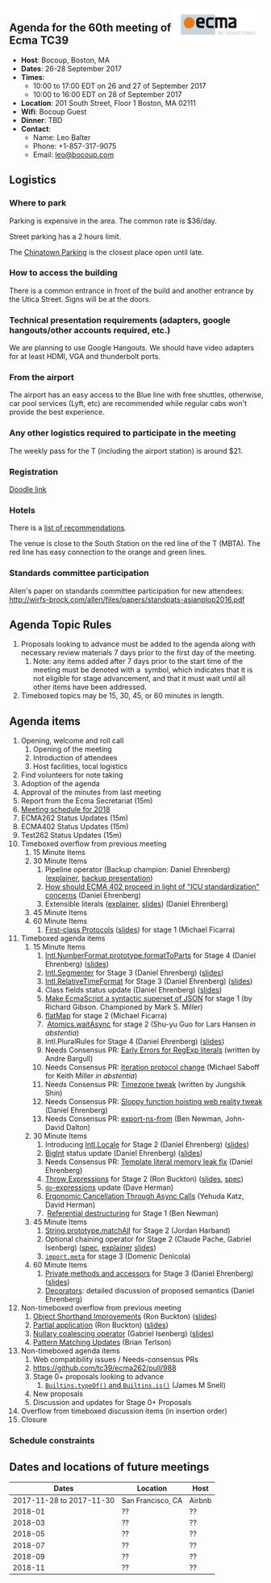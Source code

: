 <img src="../images/Ecma_RVB-003.jpg" align="right" height="70" alt="" />

## Agenda for the 60th meeting of Ecma TC39

- **Host**: Bocoup, Boston, MA
- **Dates**: 26-28 September 2017
- **Times**:
  - 10:00 to 17:00 EDT on 26 and 27 of September 2017
  - 10:00 to 16:00 EDT on 28 of September 2017
- **Location**:
  201 South Street, Floor 1
  Boston, MA 02111
- **Wifi**: Bocoup Guest
- **Dinner**: TBD
- **Contact**:
  - Name: Leo Balter
  - Phone: +1-857-317-9075
  - Email: leo@bocoup.com

## Logistics

### Where to park

Parking is expensive in the area. The common rate is $36/day.

Street parking has a 2 hours limit.

The [Chinatown Parking](https://goo.gl/maps/ojxnnqc2T4t) is the closest place open until late.

### How to access the building

There is a common entrance in front of the build and another entrance by the Utica Street. Signs will be at the doors.

### Technical presentation requirements (adapters, google hangouts/other accounts required, etc.)

We are planning to use Google Hangouts. We should have video adapters for at least HDMI, VGA and thunderbolt ports.

### From the airport

The airport has an easy access to the Blue line with free shuttles, otherwise, car pool services (Lyft, etc) are recommended while regular cabs won't provide the best experience.

### Any other logistics required to participate in the meeting

The weekly pass for the T (including the airport station) is around $21.

### Registration

[Doodle link](https://ecma-international.doodle.com/poll/kfhiwdz7662pgw32)

### Hotels

There is a [list of recommendations](https://gist.github.com/leobalter/b5e2231971b104711d545fa835937ea0).

The venue is close to the South Station on the red line of the T (MBTA). The red line has easy connection to the orange and green lines.

### Standards committee participation

Allen's paper on standards committee participation for new attendees: http://wirfs-brock.com/allen/files/papers/standpats-asianplop2016.pdf

## Agenda Topic Rules

1. Proposals looking to advance must be added to the agenda along with necessary review materials 7 days prior to the first day of the meeting.
   1. Note: any items added after 7 days prior to the start time of the meeting must be denoted with a ️ symbol, which indicates that it is not eligible for stage advancement, and that it must wait until all other items have been addressed.
1. Timeboxed topics may be 15, 30, 45, or 60 minutes in length.

## Agenda items

1. Opening, welcome and roll call
    1. Opening of the meeting
    1. Introduction of attendees
    1. Host facilities, local logistics
1. Find volunteers for note taking
1. Adoption of the agenda
1. Approval of the minutes from last meeting
1. Report from the Ecma Secretariat (15m)
1. [Meeting schedule for 2018](https://github.com/tc39/Reflector/issues/90)
1. ECMA262 Status Updates (15m)
1. ECMA402 Status Updates (15m)
1. Test262 Status Updates (15m)
1. Timeboxed overflow from previous meeting
    1. 15 Minute Items
    1. 30 Minute Items
        1. Pipeline operator (Backup champion: Daniel Ehrenberg) ([explainer](https://github.com/tc39/proposal-pipeline-operator), [backup presentation](https://docs.google.com/presentation/d/1qiWFzi5dkjuUVGcFXwypuQbEbZk-BV7unX0bYurcQsA/edit#slide=id.p))
        1. [How should ECMA 402 proceed in light of "ICU standardization" concerns](https://github.com/tc39/ecma402/pull/172) (Daniel Ehrenberg)
        1. Extensible literals ([explainer](https://github.com/littledan/proposal-extensible-numeric-literals/blob/master/README.md), [slides](https://docs.google.com/presentation/d/13Ej08CCqXGCTF46GabGdzBepWBgU5d70TtPPYFkkZcs/edit#slide=id.p)) (Daniel Ehrenberg)
    1. 45 Minute Items
    1. 60 Minute Items
        1. [First-class Protocols](https://github.com/michaelficarra/proposal-first-class-protocols) ([slides](https://docs.google.com/presentation/d/1WrvSyslnF-5VnPj3k3HRq8MRzuiSN1kQ6ENE1iUSmDU/edit?usp=sharing)) for stage 1 (Michael Ficarra)
1. Timeboxed agenda items
    1. 15 Minute Items
        1. [Intl.NumberFormat.prototype.formatToParts](https://github.com/tc39/ecma402/pull/160) for Stage 4 (Daniel Ehrenberg) ([slides](https://docs.google.com/presentation/d/1--PmAca3qyQQfQz4OXj7l8QxpzfUF1GS4ET3ampvg_M/edit#slide=id.g255358455f_0_63))
        1. [Intl.Segmenter](https://github.com/tc39/proposal-intl-segmenter) for Stage 3 (Daniel Ehrenberg) ([slides](https://docs.google.com/presentation/d/1--PmAca3qyQQfQz4OXj7l8QxpzfUF1GS4ET3ampvg_M/edit#slide=id.g255358455f_0_68))
        1. [Intl.RelativeTimeFormat](https://github.com/tc39/proposal-intl-relative-time) for Stage 3 (Daniel Ehrenberg) ([slides](https://docs.google.com/presentation/d/1--PmAca3qyQQfQz4OXj7l8QxpzfUF1GS4ET3ampvg_M/edit#slide=id.g255358455f_0_73))
        1. Class fields status update (Daniel Ehrenberg) ([slides](https://docs.google.com/presentation/d/169hWHIKFnX8E-N90FJQS3u5xpo5Tt-s4IFdheLySVfQ/edit#slide=id.p))
        1. [Make EcmaScript a syntactic superset of JSON](https://github.com/gibson042/ecma262-proposal-json-superset) for stage 1 (by Richard Gibson. Championed by Mark S. Miller)
        1. [flatMap](https://github.com/tc39/proposal-flatMap) for stage 2 (Michael Ficarra)
        1. ️ [Atomics.waitAsync](https://github.com/tc39/proposal-atomics-wait-async/blob/master/PROPOSAL.md) for stage 2 (Shu-yu Guo for Lars Hansen *in abstentia*)
        1. Intl.PluralRules for Stage 4 (Daniel Ehrenberg) ([slides](https://docs.google.com/presentation/d/1--PmAca3qyQQfQz4OXj7l8QxpzfUF1GS4ET3ampvg_M/edit#slide=id.g255358455f_0_78))
        1. Needs Consensus PR: [Early Errors for RegExp literals](https://github.com/tc39/ecma262/pull/984) (written by Andre Bargull)
        1. Needs Consensus PR: [Iteration protocol change](https://github.com/tc39/ecma262/pull/988) (Michael Saboff for Keith Miller *in abstentia*)
        1. Needs Consensus PR: [Timezone tweak](https://github.com/tc39/ecma262/pull/778) (written by Jungshik Shin)
        1. Needs Consensus PR: [Sloppy function hoisting web reality tweak](https://github.com/tc39/ecma262/pull/888) (Daniel Ehrenberg)
        1. Needs Consensus PR: [export-ns-from](https://github.com/tc39/ecma262/pull/1005) (Ben Newman, John-David Dalton)
    1. 30 Minute Items
        1. Introducing [Intl.Locale](https://github.com/zbraniecki/proposal-intl-locale) for Stage 2 (Daniel Ehrenberg) ([slides](https://docs.google.com/presentation/d/1I4Ormej3A5911MxQww2k-Cn46T3ZMpRSxN89gYYMHds/edit#slide=id.p))
        1. [BigInt](https://github.com/tc39/proposal-bigint) status update (Daniel Ehrenberg) ([slides](https://docs.google.com/presentation/d/1wwI7858NPaXV4xTzQwCqPUj7Hp1baHvQodS7MUbZzbU/edit#slide=id.p))
        1. Needs Consensus PR: [Template literal memory leak fix](https://github.com/tc39/ecma262/pull/890) (Daniel Ehrenberg)
        1. [Throw Expressions](https://github.com/rbuckton/proposal-throw-expressions) for Stage 2 (Ron Buckton) ([slides](https://rbuckton.github.io/proposal-throw-expressions/ThrowExpressions-tc39.pptx), [spec](https://rbuckton.github.io/proposal-throw-expressions/))
        1. [`do`-expressions](https://github.com/tc39/proposal-do-expressions) update (Dave Herman)
        1. [Ergonomic Cancellation Through Async Calls](https://docs.google.com/presentation/d/1Lg_chkGiugx69yXKwr5Vrg4Xmxt7Tui0kmUFFZx1KNs/edit?usp=sharing) (Yehuda Katz, David Herman)
        1. ️ [Referential destructuring](https://github.com/meteor/proposal-referential-destructuring) for Stage 1 (Ben Newman)
    1. 45 Minute Items
        1. [String.prototype.matchAll](https://github.com/tc39/proposal-string-matchall/pull/17) for Stage 2 (Jordan Harband)
        1. Optional chaining operator for Stage 2 (Claude Pache, Gabriel Isenberg) ([spec](https://tc39.github.io/proposal-optional-chaining/), [explainer](https://github.com/tc39/proposal-optional-chaining) [slides](https://docs.google.com/presentation/d/1iiCtJSW42Z7lg0YlagOZOfI-FTrkN88OuiO3pySawSo/edit?usp=sharing))
        1. [`import.meta`](https://github.com/tc39/proposal-import-meta) for stage 3 (Domenic Denicola)
    1. 60 Minute Items
        1. [Private methods and accessors](https://github.com/littledan/proposal-private-methods) for Stage 3 (Daniel Ehrenberg) ([slides](https://docs.google.com/presentation/d/1aI89Jgl7CdtKV6D5-ydieUn_-kgRqAD2X8gGzh62xzc/edit#slide=id.p))
        1. [Decorators](https://github.com/littledan/proposal-unified-class-features): detailed discussion of proposed semantics (Daniel Ehrenberg)
1. Non-timeboxed overflow from previous meeting
    1. [Object Shorthand Improvements](https://github.com/rbuckton/proposal-shorthand-improvements) (Ron Buckton) ([slides](https://rbuckton.github.io/proposal-shorthand-improvements/ShorthandImprovements-tc39.pptx))
    1. [Partial application](https://github.com/rbuckton/proposal-partial-application) (Ron Buckton) ([slides](https://rbuckton.github.io/proposal-partial-application/PartialApplication-tc39.pptx))
    1. [Nullary coalescing operator](https://github.com/gisenberg/proposal-nullary-coalescing) (Gabriel Isenberg) ([slides](https://docs.google.com/presentation/d/1m5nxTH8ifcmOlyaTmTuMAa1bawiGUyKJzQGlw-EVSKM/edit?usp=sharing))
    1. [Pattern Matching Updates](https://github.com/tc39/proposal-pattern-matching) (Brian Terlson)
1. Non-timeboxed agenda items
    1. Web compatibility issues / Needs-consensus PRs
      1. https://github.com/tc39/ecma262/pull/988
    1. Stage 0+ proposals looking to advance
       1. [`Builtins.typeOf()` and `Builtins.is()`](https://github.com/jasnell/proposal-istypes) (James M Snell)
    1. New proposals
    1. Discussion and updates for Stage 0+ Proposals
1. Overflow from timeboxed discussion items (in insertion order)
1. Closure

### Schedule constraints

## Dates and locations of future meetings

| Dates                    | Location          | Host       |
|--------------------------|-------------------|------------|
| 2017-11-28 to 2017-11-30 | San Francisco, CA | Airbnb     |
| 2018-01                  | ??                | ??         |
| 2018-03                  | ??                | ??         |
| 2018-05                  | ??                | ??         |
| 2018-07                  | ??                | ??         |
| 2018-09                  | ??                | ??         |
| 2018-11                  | ??                | ??         |
